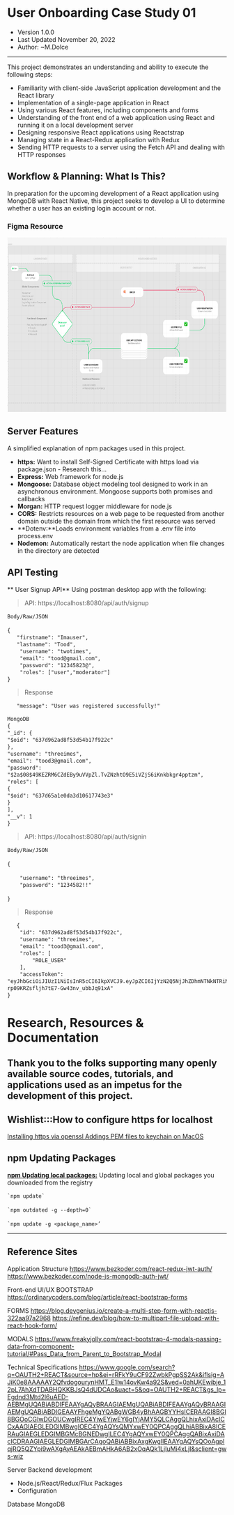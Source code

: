 # User Onboarding Case Study 01

- Version 1.0.0
- Last Updated November 20, 2022
- Author: ~M.Dolce
---
This project demonstrates an understanding and ability to execute the following steps:
- Familiarity with client-side JavaScript application development and the React library
- Implementation of a single-page application in React
- Using various React features, including components and forms
- Understanding of the front end of a web application using React and running it on a local development server
- Designing responsive React applications using Reactstrap
- Managing state in a React-Redux application with Redux
- Sending HTTP requests to a server using the Fetch API and dealing with HTTP responses

## Workflow & Planning: What Is This?
In preparation for the upcoming development of a React application using MongoDB with React Native, this project seeks to develop a UI to determine whether a user has an existing login account or not.

### Figma Resource
<p>
  <a href="https://www.figma.com/file/p8NYRlTxSBDO4xhbPBx8W9/User-Flow%2FPM?node-id=0%3A1" target="_blank">
    <img src="client/public/Figma-20221102-61559PM.png" alt="User Workflow" width="800" height="400">
  </a>
</p>

## Server Features
A simplified explanation of npm packages used in this project.
- **https:** Want to install Self-Signed Certificate with https load via package.json - Research this...
- **Express:** Web framework for node.js
- **Mongoose:** Database object modeling tool designed to work in an asynchronous environment. Mongoose supports both promises and callbacks
- **Morgan:** HTTP request logger middleware for node.js
- **CORS:** Restricts resources on a web page to be requested from another domain outside the domain from which the first resource was served
- **Dotenv:**Loads environment variables from a .env file into process.env
- **Nodemon:** Automatically restart the node application when file changes in the directory are detected

## API Testing

** User Signup API**
Using postman desktop app with the following:

> API: https://localhost:8080/api/auth/signup
```
Body/Raw/JSON 

{
   "firstname": "Imauser",
   "lastname": "Tood",
    "username": "twotimes",
    "email": "tood@gmail.com",
    "password": "12345823@",
    "roles": ["user","moderator"]
}

```
> Response

```
   "message": "User was registered successfully!"
```
```
MongoDB
{
"_id": {
"$oid": "637d962ad8f53d54b17f922c"
},
"username": "threeimes",
"email": "tood3@gmail.com",
"password": "$2a$08$49KEZRM6CZdEBy9uVVpZl.TvZNzhtO9E5iVZjS6iKnkbkgr4pptzm",
"roles": [
{
"$oid": "637d65a1e0da3d10617743e3"
}
],
"__v": 1
}
```

> API: https://localhost:8080/api/auth/signin
```
Body/Raw/JSON 

{

    "username": "threeimes",
    "password": "1234582!!"

}

```
> Response

```
   {
    "id": "637d962ad8f53d54b17f922c",
    "username": "threeimes",
    "email": "tood3@gmail.com",
    "roles": [
        "ROLE_USER"
    ],
    "accessToken": "eyJhbGciOiJIUzI1NiIsInR5cCI6IkpXVCJ9.eyJpZCI6IjYzN2Q5NjJhZDhmNTNkNTRiMTdmOTIyYyIsImlhdCI6MTY2OTE3NTA1OSwiZXhwIjoxNjY5MjYxNDU5fQ.Tv6PQ5Ml1-rp09KRZsfljh7tE7-Gw43nv_ubbJq91xA"
}
```

# Research, Resources & Documentation
Thank you to the folks supporting many openly available source codes, tutorials, and applications used as an impetus for the development of this project.
- 

## Wishlist:::How to configure https for localhost
[Installing https via openssl ](https://flaviocopes.com/react-how-to-configure-https-localhost/)
[Addings PEM files to keychain on MacOS](https://flaviocopes.com/macos-install-ssl-local/)


## npm Updating Packages

**[npm Updating local packages:](https://docs.npmjs.com/updating-packages-downloaded-from-the-registry)** Updating local and global packages you downloaded from the registry

```
`npm update`

`npm outdated -g --depth=0`

`npm update -g <package_name>’

```
---

## Reference Sites 

Application Structure
https://www.bezkoder.com/react-redux-jwt-auth/
https://www.bezkoder.com/node-js-mongodb-auth-jwt/

Front-end UI/UX
BOOTSTRAP
https://ordinarycoders.com/blog/article/react-bootstrap-forms


FORMS
https://blog.devgenius.io/create-a-multi-step-form-with-reactjs-322aa97a2968
https://refine.dev/blog/how-to-multipart-file-upload-with-react-hook-form/

MODALS
https://www.freakyjolly.com/react-bootstrap-4-modals-passing-data-from-component-tutorial/#Pass_Data_from_Parent_to_Bootstrap_Modal

Technical Specifications
https://www.google.com/search?q=OAUTH2+REACT&source=hp&ei=rRFkY9uCF92ZwbkPgpSS2Ak&iflsig=AJiK0e8AAAAAY2QfvdogourynHMT_E1lw14ovKw4a92S&ved=0ahUKEwibje_12pL7AhXdTDABHQKKBJsQ4dUDCAo&uact=5&oq=OAUTH2+REACT&gs_lp=Egdnd3Mtd2l6uAED-AEBMgUQABiABDIFEAAYgAQyBRAAGIAEMgUQABiABDIFEAAYgAQyBRAAGIAEMgUQABiABDIGEAAYFhgeMgYQABgWGB4yBhAAGBYYHsICERAAGI8BGI8BGOoCGIwDGOUCwgIREC4YjwEYjwEY6gIYjAMY5QLCAggQLhixAxiDAcICCxAAGIAEGLEDGIMBwgIOEC4YgAQYsQMYxwEY0QPCAggQLhiABBixA8ICERAuGIAEGLEDGIMBGMcBGNEDwgILEC4YgAQYxwEY0QPCAggQABixAxiDAcICDRAAGIAEGLEDGIMBGArCAgoQABiABBixAxgKwgIIEAAYgAQYsQOoAgpIqjRQ5QZYpi9wAXgAyAEAkAEBmAHkA6AB2xOqAQk1LjIuMi4xLjI&sclient=gws-wiz

Server Backend development
- Node.js/React/Redux/Flux Packages
- Configuration

Database MongoDB

